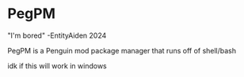 # PegPM
"I'm bored" -EntityAiden 2024

PegPM is a Penguin mod package manager that runs off of shell/bash

idk if this will work in windows
